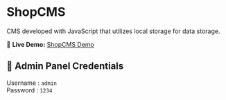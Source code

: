 # ShopCMS

CMS developed with JavaScript that utilizes local storage for data storage.

🔗 **Live Demo:** [ShopCMS Demo](https://nimakian.github.io/ShopCms/groceries.html)  

## 🔑 Admin Panel Credentials

Username :  `admin`<br>
Password :  `1234`
